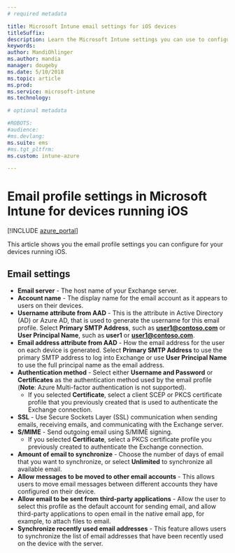 ```yaml
---
# required metadata

title: Microsoft Intune email settings for iOS devices
titleSuffix:
description: Learn the Microsoft Intune settings you can use to configure email settings on devices running iOS.
keywords:
author: MandiOhlinger
ms.author: mandia
manager: dougeby
ms.date: 5/10/2018
ms.topic: article
ms.prod:
ms.service: microsoft-intune
ms.technology:

# optional metadata

#ROBOTS:
#audience:
#ms.devlang:
ms.suite: ems
#ms.tgt_pltfrm:
ms.custom: intune-azure

---
```


# Email profile settings in Microsoft Intune for devices running iOS 

[!INCLUDE [azure_portal](./includes/azure_portal.md)]

This article shows you the email profile settings you can configure for your devices running iOS.

## Email settings

- **Email server** - The host name of your Exchange server.
- **Account name** - The display name for the email account as it appears to users on their devices.
- **Username attribute from AAD** - This is the attribute in Active Directory (AD) or Azure AD, that is used to generate the username for this email profile. Select **Primary SMTP Address**, such as **user1@contoso.com** or **User Principal Name**, such as **user1** or **user1@contoso.com**.
- **Email address attribute from AAD** - How the email address for the user on each device is generated. Select **Primary SMTP Address** to use the primary SMTP address to log into Exchange or use **User Principal Name** to use the full principal name as the email address.
- **Authentication method** - Select either **Username and Password** or **Certificates** as the authentication method used by the email profile (**Note**: Azure Multi-factor authentication is not supported).
	- If you selected **Certificate**, select a client SCEP or PKCS certificate profile that you previously created that is used to authenticate the Exchange connection.
- **SSL** - Use Secure Sockets Layer (SSL) communication when sending emails, receiving emails, and communicating with the Exchange server.
- **S/MIME** - Send outgoing email using S/MIME signing.
	- If you selected **Certificate**, select a PKCS certificate profile you previously created to authenticate the Exchange connection.
- **Amount of email to synchronize** - Choose the number of days of email that you want to synchronize, or select **Unlimited** to synchronize all available email.
- **Allow messages to be moved to other email accounts** - This allows users to move email messages between different accounts they have configured on their device.
- **Allow email to be sent from third-party applications** - Allow the user to select this profile as the default account for sending email, and allow third-party applications to open email in the native email app, for example, to attach files to email.
- **Synchronize recently used email addresses** - This feature allows users to synchronize the list of email addresses that have been recently used on the device with the server.

